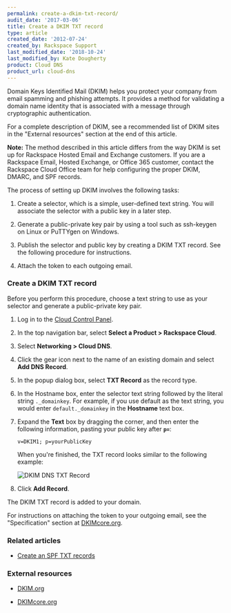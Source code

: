 ```yaml
---
permalink: create-a-dkim-txt-record/
audit_date: '2017-03-06'
title: Create a DKIM TXT record
type: article
created_date: '2012-07-24'
created_by: Rackspace Support
last_modified_date: '2018-10-24'
last_modified_by: Kate Dougherty
product: Cloud DNS
product_url: cloud-dns
---
```


Domain Keys Identified Mail (DKIM) helps you protect your company from
email spamming and phishing attempts. It provides a method for
validating a domain name identity that is associated with a message
through cryptographic authentication.

For a complete description of DKIM, see a recommended list of DKIM sites
in the "External resources" section at the end of this article.

**Note:** The method described in this article differs from the way DKIM is
set up for Rackspace Hosted Email and Exchange customers. If you are a
Rackspace Email, Hosted Exchange, or Office 365 customer, contact the
Rackspace Cloud Office team for help configuring the proper DKIM, DMARC, and
SPF records.

The process of setting up DKIM involves the following tasks:

1.  Create a selector, which is a simple, user-defined text string. You will
    associate the selector with a public key in a later step.

2.  Generate a public-private key pair by using a tool such as ssh-keygen on
    Linux or PuTTYgen on Windows.

3.  Publish the selector and public key by creating a DKIM TXT record. See the
    following procedure for instructions.

4.  Attach the token to each outgoing email.


### Create a DKIM TXT record

Before you perform this procedure, choose a text string to use as your
selector and generate a public-private key pair.

1.  Log in to the [Cloud Control Panel](https://login.rackspace.com/).

2.  In the top navigation bar, select **Select a Product > Rackspace Cloud**.

3.  Select **Networking > Cloud DNS**.

4.  Click the gear icon next to the name of an existing domain and
    select **Add DNS Record**.

5.  In the popup dialog box, select **TXT Record** as the record type.

6.  In the Hostname box, enter the selector text string followed by the
    literal string `._domainkey`. For example, if you use default as the text
    string, you would enter `default._domainkey` in the **Hostname** text box.

7.  Expand the **Text** box by dragging the corner, and then enter the
    following information, pasting your public key after **`p=`**:

        v=DKIM1; p=yourPublicKey

    When you're finished, the TXT record looks similar to the following
    example:

    <img src="{% asset_path cloud-dns/create-a-dkim-txt-record/Add%20DKIM%20DNS%20TXT%20Record.png %}" alt="DKIM DNS TXT Record" />

8.  Click **Add Record**.

The DKIM TXT record is added to your domain.

For instructions on attaching the token to your outgoing email, see the
"Specification" section at [DKIMcore.org](http://dkimcore.org/).

### Related articles

- [Create an SPF TXT records](/how-to/create-an-spf-txt-record)

### External resources

- [DKIM.org](http://www.dkim.org)

- [DKIMcore.org](http://dkimcore.org/specification.html)
